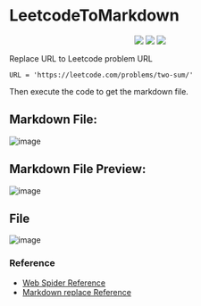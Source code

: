 # LeetcodeToMarkdown

<p align="center">

<img src="https://img.shields.io/badge/made%20by-Alone-blue.svg" >

<img src="https://img.shields.io/badge/python-3.9.0-green.svg">
 
<img src="https://badges.frapsoft.com/os/v1/open-source.svg?v=103" >

</p>

Replace URL to Leetcode problem URL

```python=
URL = 'https://leetcode.com/problems/two-sum/'
```

Then execute the code to get the markdown file.

## Markdown File:
![image](https://github.com/Alone0506/LeetcodeToMarkdown/assets/90964498/7e292ce4-edcf-479b-b8b2-764b89dde36f)

## Markdown File Preview:
![image](https://github.com/Alone0506/LeetcodeToMarkdown/assets/90964498/31a04531-a429-4a92-b666-69a2bb09b10a)

## File
![image](https://github.com/Alone0506/LeetcodeToMarkdown/assets/90964498/7e02705a-b33f-4cfa-a908-e404155627b9)

### Reference
- [Web Spider Reference](https://gcyml.github.io/2019/03/03/Python%E7%88%AC%E5%8F%96Leetcode%E9%A2%98%E7%9B%AE%E5%8F%8AAC%E4%BB%A3%E7%A0%81/)
- [Markdown replace Reference](https://github.com/eddgr/clip-leetcode/blob/master/source/main.js#L105)

